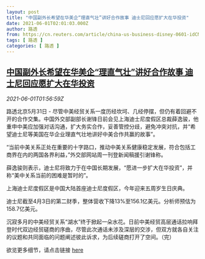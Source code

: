 ```yaml
---
layout: post
title: "中国副外长希望在华美企“理直气壮”讲好合作故事 迪士尼回应愿扩大在华投资"
date: 2021-06-01T02:01:03.000Z
author: 路透
from: https://cn.reuters.com/article/china-us-business-disney-0601-idCNKCS2DD241
tags: [ 路透 ]
categories: [ 路透 ]
---
```

<!--1622512863000-->
[中国副外长希望在华美企“理直气壮”讲好合作故事 迪士尼回应愿扩大在华投资](https://cn.reuters.com/article/china-us-business-disney-0601-idCNKCS2DD241)
------

<div>
<div><i>2021-06-01T01:56:59Z</i></div><p>路透北京5月31日 - 尽管中美经贸关系一度历经坎坷、几经停摆，但仍有着回避不开的合作交集。中国外交部副部长谢锋日前会见上海迪士尼度假区总裁薛逸骏，他重申中美应加强对话沟通，扩大务实合作，妥善管控分歧，避免冲突对抗，并“希望迪士尼等美国在华企业理直气壮地讲好中美合作共赢的故事”。</p><p>“当前中美关系正处在重要的十字路口，推动中美关系健康稳定发展，符合包括工商界在内的两国各界利益，”外交部网站周一刊登新闻稿援引谢锋称。</p><p>薛逸骏则表示，迪士尼将致力于在中国长期发展，“愿进一步扩大在华投资”，并称“美中关系当前的困难是暂时的”。</p><p>上海迪士尼度假区是中国大陆首座迪士尼度假区，今年迎来五周岁生日庆典。</p><p>迪士尼截至4月3日的第二财季，整体营收下降13%至156.1亿美元。分析师预估为158.7亿美元。</p><p>沉寂多月的中美经贸关系“湖水”终于掀起一朵水花。日前中美经贸高层通话拉响拜登时代双边经贸磋商的序曲，尽管此次通话未涉及深层的交涉，但双方就各自关注的议题和共同面临的问题阐述彼此诉求，为后续磋商打开了空间。（完）</p><p>欲览更多细节，请点击链接 <a href="https://www.fmprc.gov.cn/web/wjbxw_673019/t1880112.shtml">here</a></p>
</div>
